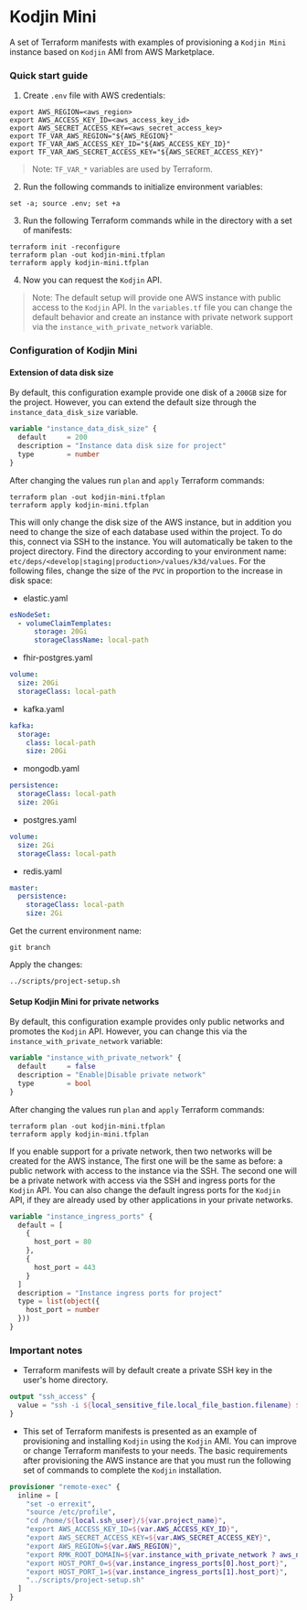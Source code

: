 # Kodjin Mini

A set of Terraform manifests with examples of provisioning a `Kodjin Mini` instance based on `Kodjin` AMI 
from AWS Marketplace.

### Quick start guide

1. Create `.env` file with AWS credentials:
```shell
export AWS_REGION=<aws_region>
export AWS_ACCESS_KEY_ID=<aws_access_key_id>
export AWS_SECRET_ACCESS_KEY=<aws_secret_access_key>
export TF_VAR_AWS_REGION="${AWS_REGION}"
export TF_VAR_AWS_ACCESS_KEY_ID="${AWS_ACCESS_KEY_ID}"
export TF_VAR_AWS_SECRET_ACCESS_KEY="${AWS_SECRET_ACCESS_KEY}"
```

> Note: `TF_VAR_*` variables are used by Terraform.

2. Run the following commands to initialize environment variables:
```shell
set -a; source .env; set +a
```

3. Run the following Terraform commands while in the directory with a set of manifests:
```shell
terraform init -reconfigure
terraform plan -out kodjin-mini.tfplan
terraform apply kodjin-mini.tfplan
```

4. Now you can request the `Kodjin` API.

> Note: The default setup will provide one AWS instance with public access to the `Kodjin` API. 
> In the `variables.tf` file you can change the default behavior and create an instance with private network support 
> via the `instance_with_private_network` variable.

### Configuration of Kodjin Mini

#### Extension of data disk size

By default, this configuration example provide one disk of a `200GB` size for the project. 
However, you can extend the default size through the `instance_data_disk_size` variable.
```terraform
variable "instance_data_disk_size" {
  default     = 200
  description = "Instance data disk size for project"
  type        = number
}
```

After changing the values run `plan` and `apply` Terraform commands:
```shell
terraform plan -out kodjin-mini.tfplan
terraform apply kodjin-mini.tfplan
```

This will only change the disk size of the AWS instance, 
but in addition you need to change the size of each database used within the project. 
To do this, connect via SSH to the instance.
You will automatically be taken to the project directory. 
Find the directory according to your environment name: `etc/deps/<develop|staging|production>/values/k3d/values`.
For the following files, change the size of the `PVC` in proportion to the increase in disk space:

- elastic.yaml
```yaml
esNodeSet:
  - volumeClaimTemplates:
      storage: 20Gi
      storageClassName: local-path
```
- fhir-postgres.yaml
```yaml
volume:
  size: 20Gi
  storageClass: local-path
```
- kafka.yaml
```yaml
kafka:
  storage:
    class: local-path
    size: 20Gi
```
- mongodb.yaml
```yaml
persistence:
  storageClass: local-path
  size: 20Gi
```
- postgres.yaml
```yaml
volume:
  size: 2Gi
  storageClass: local-path
```
- redis.yaml
```yaml
master:
  persistence:
    storageClass: local-path
    size: 2Gi
```

Get the current environment name:
```shell
git branch
```

Apply the changes:
```shell
../scripts/project-setup.sh
```

#### Setup Kodjin Mini for private networks

By default, this configuration example provides only public networks and promotes the `Kodjin` API. 
However, you can change this via the `instance_with_private_network` variable:
```terraform
variable "instance_with_private_network" {
  default     = false
  description = "Enable|Disable private network"
  type        = bool
}
```

After changing the values run `plan` and `apply` Terraform commands:
```shell
terraform plan -out kodjin-mini.tfplan
terraform apply kodjin-mini.tfplan
```

If you enable support for a private network, then two networks will be created for the AWS instance, 
The first one will be the same as before: a public network with access to the instance via the SSH.
The second one will be a private network with access via the SSH and ingress ports for the `Kodjin` API.
You can also change the default ingress ports for the `Kodjin` API,
if they are already used by other applications in your private networks.
```terraform
variable "instance_ingress_ports" {
  default = [
    {
      host_port = 80
    },
    {
      host_port = 443
    }
  ]
  description = "Instance ingress ports for project"
  type = list(object({
    host_port = number
  }))
}
```

### Important notes

- Terraform manifests will by default create a private SSH key in the user's home directory.
```terraform
output "ssh_access" {
  value = "ssh -i ${local_sensitive_file.local_file_bastion.filename} ${local.ssh_user}@${aws_eip.public_eip.public_dns}"
}
```

- This set of Terraform manifests is presented as an example of provisioning
  and installing `Kodjin` using the `Kodjin` AMI. 
  You can improve or change Terraform manifests to your needs. 
  The basic requirements after provisioning the AWS instance are that you must run the following set of commands 
  to complete the `Kodjin` installation.
```terraform
provisioner "remote-exec" {
  inline = [
    "set -o errexit",
    "source /etc/profile",
    "cd /home/${local.ssh_user}/${var.project_name}",
    "export AWS_ACCESS_KEY_ID=${var.AWS_ACCESS_KEY_ID}",
    "export AWS_SECRET_ACCESS_KEY=${var.AWS_SECRET_ACCESS_KEY}",
    "export AWS_REGION=${var.AWS_REGION}",
    "export RMK_ROOT_DOMAIN=${var.instance_with_private_network ? aws_network_interface.subnet_private_eni[0].private_dns_name : aws_eip.public_eip.public_dns}",
    "export HOST_PORT_0=${var.instance_ingress_ports[0].host_port}",
    "export HOST_PORT_1=${var.instance_ingress_ports[1].host_port}",
    "../scripts/project-setup.sh"
  ]
}
```
